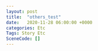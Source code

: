 ```yaml
---
layout: post
title:  "others_test"
date:   2020-11-28 06:00:00 +0000
categories: Etc
Tags: Story Etc
SceneCode: []
---
```


